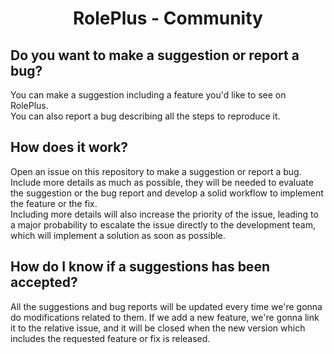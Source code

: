 <h1 align="center">RolePlus - Community</align>

## Do you want to make a suggestion or report a bug?
You can make a suggestion including a feature you'd like to see on RolePlus.
<br>You can also report a bug describing all the steps to reproduce it.

## How does it work?
Open an issue on this repository to make a suggestion or report a bug.
<br>Include more details as much as possible, they will be needed to evaluate the suggestion or the bug report and develop a solid workflow to implement the feature or the fix. <br>Including more details will also increase the priority of the issue, leading to a major probability to escalate the issue directly to the development team, which will implement a solution as soon as possible.

## How do I know if a suggestions has been accepted?
All the suggestions and bug reports will be updated every time we're gonna do modifications related to them.
If we add a new feature, we're gonna link it to the relative issue, and it will be closed when the new version which includes the requested feature or fix is released.
